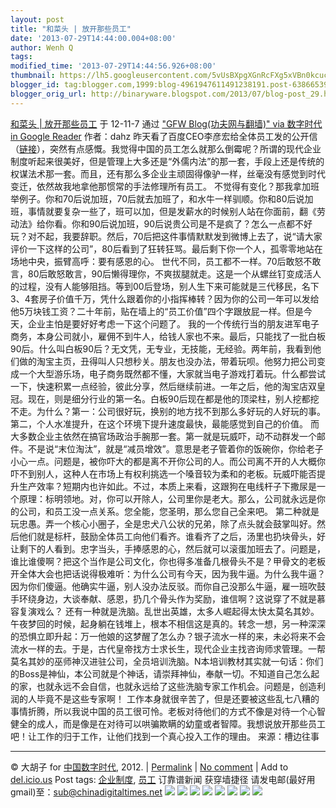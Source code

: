 ```yaml
---
layout: post
title: "和菜头 | 放开那些员工"
date: '2013-07-29T14:44:00.004+08:00'
author: Wenh Q
tags:
modified_time: '2013-07-29T14:44:56.926+08:00'
thumbnail: https://lh5.googleusercontent.com/5vUsBXpgXGnRcFXg5xVBn0kcuc7UpmNosIcradxHcWT84BfCprfo15SN5sE9syM5bktvoz7Rah8b1ogrCZCx86-4QjNHf4UzYYZazD8h5ELX92RtYjU=s72-c
blogger_id: tag:blogger.com,1999:blog-4961947611491238191.post-6386653975807353347
blogger_orig_url: http://binaryware.blogspot.com/2013/07/blog-post_29.html
---
```

[
和菜头 |
放开那些员工](http://feedproxy.google.com/~r/chinagfwblog/~3/TuyiAwSFDlw/)
于 12-11-7 通过 ["GFW Blog(功夫网与翻墙)" via 数字时代 in Google
Reader](http://feeds2.feedburner.com/chinagfwblog) 作者：dahz
昨天看了百度CEO李彦宏给全体员工发的公开信（[链接](http://www.hecaitou.com/blogs/hecaitou/archives/134607.aspx)），突然有点感慨。我觉得中国的员工怎么就那么倒霉呢？所谓的现代企业制度听起来很美好，但是管理上大多还是“外儒内法”的那一套，手段上还是传统的权谋法术那一套。而且，还有那么多企业主顽固得像驴一样，丝毫没有感觉到时代变迁，依然故我地拿他那惯常的手法修理所有员工。
不觉得有变化？那我拿加班举例子。你和70后说加班，70后就去加班了，和水牛一样驯顺。你和80后说加班，事情就要复杂一些了，班可以加，但是发薪水的时候别人站在你面前，翻《劳动法》给你看。你和90后说加班，90后说贵公司是不是疯了？怎么一点都不好玩？对不起，我要辞职。然后，70后把这件事情默默发到微博上去了，说“请大家评价一下这样的公司”，80后看到了狂转狂骂。最后剩下你一个人，孤零零地站在场地中央，振臂高呼：要有感恩的心。
世代不同，员工都不一样。70后敢怒不敢言，80后敢怒敢言，90后懒得理你，不爽拔腿就走。这是一个从螺丝钉变成活人的过程，没有人能够阻挡。等到00后登场，别人生下来可能就是三代移民，名下3、4套房子价值千万，凭什么跟着你的小指挥棒转？因为你的公司一年可以发给他5万块钱工资？二十年前，贴在墙上的“员工价值”四个字跟放屁一样。但是今天，企业主怕是要好好考虑一下这个问题了。
我的一个传统行当的朋友进军电子商务，本身公司就小，雇佣不到牛人，给钱人家也不来。最后，只能找了一批白板90后。什么叫白板90后？无文凭，无专业，无技能，无经验。两年前，我看到他们做的淘宝主页，丑得叫人只想秒关。朋友也没办法，带着玩呗。他努力把公司变成一个大型游乐场，电子商务既然都不懂，大家就当电子游戏打着玩。什么都尝试一下，快速积累一点经验，彼此分享，然后继续前进。一年之后，他的淘宝店双皇冠。现在，则是细分行业的第一名。白板90后现在都是他的顶梁柱，别人挖都挖不走。为什么？第一：公司很好玩，换别的地方找不到那么多好玩的人好玩的事。第二，个人水准提升，在这个环境下提升速度最快，最能感觉到自己的价值。
而大多数企业主依然在搞官场政治手腕那一套。第一就是玩威吓，动不动群发一个邮件。不是说“末位淘汰”，就是“减员增效”。意思是老子管着你的饭碗你，你给老子小心一点。问题是，被你吓大的都是离不开你公司的人。而公司离不开的人大概你吓不到别人，这种人在市场上有权利挑选一个嗓音较为柔和的老板。玩威吓能否提升生产效率？短期内也许如此。不过，本质上来看，这跟狗在电线杆子下撒尿是一个原理：标明领地。对，你可以开除人，公司里你是老大。那么，公司就永远是你的公司，和员工没一点关系。您全能，您圣明，那么您自己全来吧。
第二种就是玩忠愚。弄一个核心小圈子，全是忠犬八公状的兄弟，除了点头就会鼓掌叫好。然后他们就是标杆，鼓励全体员工向他们看齐。谁看齐了之后，汤里也扔块骨头，好让剩下的人看到。忠字当头，手捧感恩的心，然后就可以滚蛋加班去了。问题是，谁比谁傻啊？把这个当作是公司文化，你也得多准备几根骨头不是？甲骨文的老板开全体大会也把话说得极难听：为什么公司有今天，因为我牛逼。为什么我牛逼？因为你们傻逼。他确实牛逼，别人没办法反驳。而你自己没那么牛逼，雇一班吹鼓手环绕身边，大谈奉献、感恩，扔几个骨头作为奖励，谁信啊？这说穿了不就是慕容复演戏么？
还有一种就是洗脑。乱世出英雄，太多人崛起得太快太莫名其妙。午夜梦回的时候，起身躺在钱堆上，根本不相信这是真的。转念一想，另一种深深的恐惧立即升起：万一他娘的这梦醒了怎么办？银子流水一样的来，未必将来不会流水一样的去。于是，古代皇帝找方士求长生，现代企业主找咨询师求管理。一帮莫名其妙的巫师神汉进驻公司，全员培训洗脑。N本培训教材其实就一句话：你们的Boss是神仙，本公司就是个神话，请崇拜神仙，奉献一切。不知道自己怎么起的家，也就永远不会自信，也就永远给了这些洗脑专家工作机会。问题是，创造利润的人毕竟不是这些专家啊！
工作本身就很辛苦了，但是还要被这些乱七八糟的事情折腾，所以我说中国的员工很可怜。老板对待他们的方式不像是对待一个心智健全的成人，而是像是在对待可以哄骗欺瞒的幼童或者智障。我想说放开那些员工吧！让工作的归于工作，让他们找到一个真心投入工作的理由。
来源：槽边往事

* * * * *

© 大胡子 for [中国数字时代](https://mycdtweb.info/chinese), 2012. |
[Permalink](https://mycdtweb.info/chinese/2012/11/%e5%92%8c%e8%8f%9c%e5%a4%b4-%e6%94%be%e5%bc%80%e9%82%a3%e4%ba%9b%e5%91%98%e5%b7%a5/) |
[No
comment](https://mycdtweb.info/chinese/2012/11/%e5%92%8c%e8%8f%9c%e5%a4%b4-%e6%94%be%e5%bc%80%e9%82%a3%e4%ba%9b%e5%91%98%e5%b7%a5/#comments) |
Add to
[del.icio.us](http://del.icio.us/post?url=https://mycdtweb.info/chinese/2012/11/%E5%92%8C%E8%8F%9C%E5%A4%B4-%E6%94%BE%E5%BC%80%E9%82%A3%E4%BA%9B%E5%91%98%E5%B7%A5/&title=%E5%92%8C%E8%8F%9C%E5%A4%B4+%7C+%E6%94%BE%E5%BC%80%E9%82%A3%E4%BA%9B%E5%91%98%E5%B7%A5)
Post tags:
[企业制度](https://mycdtweb.info/chinese/tag/%e4%bc%81%e4%b8%9a%e5%88%b6%e5%ba%a6/?category=10466),
[员工](https://mycdtweb.info/chinese/tag/%e5%91%98%e5%b7%a5/?category=10466)
订靠谱新闻 获穿墙捷径
请发电邮(最好用gmail)至：[sub@chinadigitaltimes.net](mailto:sub@chinadigitaltimes.net)
![](https://lh5.googleusercontent.com/5vUsBXpgXGnRcFXg5xVBn0kcuc7UpmNosIcradxHcWT84BfCprfo15SN5sE9syM5bktvoz7Rah8b1ogrCZCx86-4QjNHf4UzYYZazD8h5ELX92RtYjU) ![](https://lh4.googleusercontent.com/RFFh4fU8BnUMrSVyzPGMcj2v-XxT4bFnnlRac6XyE2W_OG-BVEdTW62-04d3QKEjxnF_YlifRdl-v5XvqMfcf1uvRY6zFHobBWReb69XPGt7q_PzdGU) ![](https://lh5.googleusercontent.com/rHV1FKakQmvfC56xftPCiRKplQ8nkQDNJ2koy75_e6PtRyEKEQ9iDgXL8TfkwjZIai-WcCbexk-9cCwOgLnOjdgZjoFOieJcAUioqg-qfmbnolYvW9I) ![](https://lh3.googleusercontent.com/Vmxnwtxrwvx9jkKoQp0JEVo1frKoGXwlT095NjMRJabWQPLwC1RF31rLdhgOFurqyG4tkZ5023ZhbnN-zIGxi6W2JYFUkRVA15eeIl4F9Bcv98I35xQ) ![](https://lh4.googleusercontent.com/ehpoVXpXN_BdH_gR_0roEZoy06H2PnQYNOioGQqGeZ1M7Dk27_c5ZtlnDe0GebtKy9y7vnUv6bJr5p4nDq9IGterSrLQFqEgdFOGUbU9THwz9eDFMyw) ![](https://lh5.googleusercontent.com/Mc8Jstgl_PoFGXjGuCxImxNmLA0eVWh-U23mv3mq65pkt5F-EQkn5Anc85Ykb7YCpuSpRP161uKltUImTkd7UF2mKyKn4Y4YFqHwyV1Qsm0LQAyiw9M) ![](https://lh6.googleusercontent.com/YreMkJ8g7TzmEQpcJ4_oZqyz5NWGNIxWB4y4ia680XC1KwJw100xWwRBpRJfenETCmR6wcfF4AP1oyE_Eh7TaJDSsBGPClsv_WvcCvBfmXag6iHRMNE) ![](https://lh4.googleusercontent.com/P8iuVnjvvKADvE3wZm9H5OmlUBOIk5plYbs-OYSOYsTENVPc0ZVI6fKSpfU1W0mdfUSAGLmPU42UdZmKkkf_EueY_xb0epO5A-5aWF8OzTFWsqrojmo)
